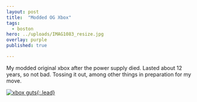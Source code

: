 ```yaml
---
layout: post
title:  "Modded OG Xbox"
tags:
  - boston
hero: ../uploads/IMAG1083_resize.jpg
overlay: purple
published: true

---
```


My modded original xbox after the power supply died. Lasted about 12 years, so not bad. Tossing it out, among other things in preparation for my move.

[![xbox guts](../uploads/IMAG1083_resize.jpg){:.lead}](../uploads/IMAG1083.jpg)
